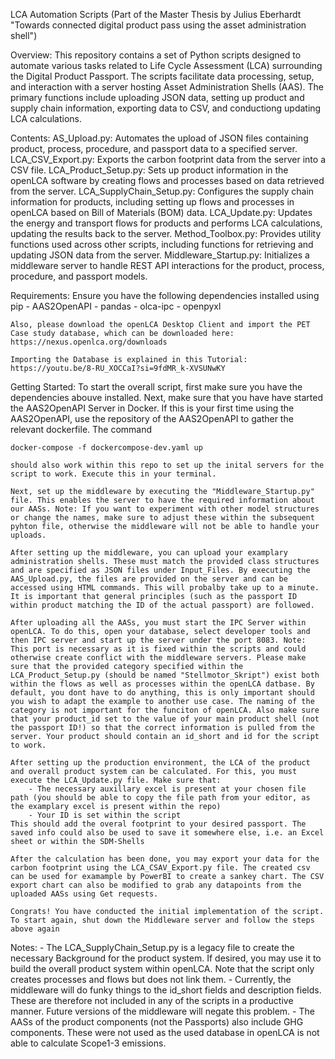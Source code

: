 LCA Automation Scripts (Part of the Master Thesis by Julius Eberhardt "Towards connected digital product pass using the asset administration shell")

Overview:
    This repository contains a set of Python scripts designed to automate various tasks related to Life Cycle Assessment (LCA) surrounding the Digital Product Passport. The scripts facilitate data processing, setup, and interaction with a server hosting Asset Administration Shells (AAS). The primary functions include uploading JSON data, setting up product and supply chain information, exporting data to CSV, and conductiong updating LCA calculations.

Contents:
    AS_Upload.py: Automates the upload of JSON files containing product, process, procedure, and passport data to a specified server.
    LCA_CSV_Export.py: Exports the carbon footprint data from the server into a CSV file.
    LCA_Product_Setup.py: Sets up product information in the openLCA software by creating flows and processes based on data retrieved from the server.
    LCA_SupplyChain_Setup.py: Configures the supply chain information for products, including setting up flows and processes in openLCA based on Bill of Materials (BOM) data.
    LCA_Update.py: Updates the energy and transport flows for products and performs LCA calculations, updating the results back to the server.
    Method_Toolbox.py: Provides utility functions used across other scripts, including functions for retrieving and updating JSON data from the server.
    Middleware_Startup.py: Initializes a middleware server to handle REST API interactions for the product, process, procedure, and passport models.

Requirements:
    Ensure you have the following dependencies installed using pip
    - AAS2OpenAPI 
    - pandas
    - olca-ipc
    - openpyxl

    Also, please download the openLCA Desktop Client and import the PET Case study database, which can be downloaded here: https://nexus.openlca.org/downloads

    Importing the Database is explained in this Tutorial: https://youtu.be/8-RU_XOCCaI?si=9fdMR_k-XVSUNwKY 


Getting Started:
    To start the overall script, first make sure you have the dependencies abouve installed. Next, make sure that you have have started the AAS2OpenAPI Server in Docker. If this is your first time using the AAS2OpenAPI, use the repository of the AAS2OpenAPI to gather the relevant dockerfile. The command 

    docker-compose -f dockercompose-dev.yaml up

    should also work within this repo to set up the inital servers for the script to work. Execute this in your terminal.

    Next, set up the middleware by executing the "Middleware_Startup.py" file. This enables the server to have the required information about our AASs. Note: If you want to experiment with other model structures or change the names, make sure to adjust these within the subsequent pyhton file, otherwise the middleware will not be able to handle your uploads.

    After setting up the middleware, you can upload your examplary administration shells. These must match the provided class structures and are specified as JSON files under Input_Files. By executing the AAS_Upload.py, the files are provided on the server and can be accessed using HTML commands. This will probalby take up to a minute. It is important that general principles (such as the passport ID within product matching the ID of the actual passport) are followed.

    After uploading all the AASs, you must start the IPC Server within openLCA. To do this, open your database, select developer tools and then IPC server and start up the server under the port 8083. Note: This port is necessary as it is fixed within the scripts and could otherwise create conflict with the middleware servers. Please make sure that the provided category specified within the LCA_Product_Setup.py (should be named "Stellmotor_Skript") exist both within the flows as well as processes within the openLCA datbase. By default, you dont have to do anything, this is only important should you wish to adapt the example to another use case. The naming of the category is not important for the funciton of openLCA. Also make sure that your product_id set to the value of your main product shell (not the passport ID!) so that the correct information is pulled from the server. Your product should contain an id_short and id for the script to work.

    After setting up the production environment, the LCA of the product and overall product system can be calculated. For this, you must execute the LCA_Update.py file. Make sure that:
        - The necessary auxillary excel is present at your chosen file path (ýou should be able to copy the file path from your editor, as the examplary excel is present within the repo)
        - Your ID is set within the script
    This should add the overal footprint to your desired passport. The saved info could also be used to save it somewhere else, i.e. an Excel sheet or within the SDM-Shells

    After the calculation has been done, you may export your data for the carbon footprint using the LCA_CSAV_Export.py file. The created csv can be used for examample by PowerBI to create a sankey chart. The CSV export chart can also be modified to grab any datapoints from the uploaded AASs using Get requests.

    Congrats! You have conducted the initial implementation of the script. To start again, shut down the Middleware server and follow the steps above again

Notes:
    - The LCA_SupplyChain_Setup.py is a legacy file to create the necessary Background for the product system. If desired, you may use it to build the overall product system within openLCA. Note that the script only creates processes and flows but does not link  them.
    - Currently, the middleware will do funky things to the id_short fields and description fields. These are therefore not included in any of the scripts in a productive manner. Future versions of the middleware will negate this problem.
    - The AASs of the product components (not the Passports) also include GHG components. These were not used as the used database in openLCA is not able to calculate Scope1-3 emissions.